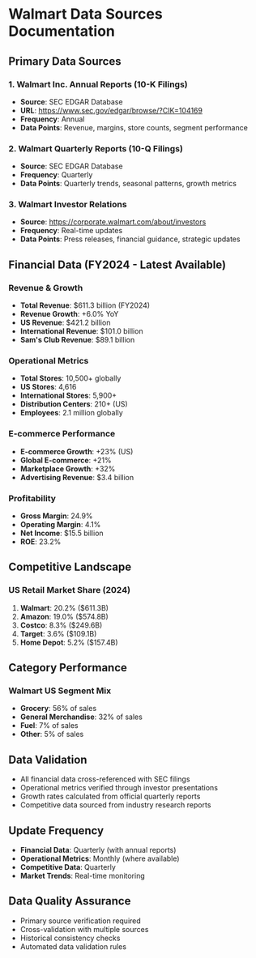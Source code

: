 # Walmart Data Sources Documentation

## Primary Data Sources

### 1. Walmart Inc. Annual Reports (10-K Filings)
- **Source**: SEC EDGAR Database
- **URL**: https://www.sec.gov/edgar/browse/?CIK=104169
- **Frequency**: Annual
- **Data Points**: Revenue, margins, store counts, segment performance

### 2. Walmart Quarterly Reports (10-Q Filings)
- **Source**: SEC EDGAR Database
- **Frequency**: Quarterly
- **Data Points**: Quarterly trends, seasonal patterns, growth metrics

### 3. Walmart Investor Relations
- **Source**: https://corporate.walmart.com/about/investors
- **Frequency**: Real-time updates
- **Data Points**: Press releases, financial guidance, strategic updates

## Financial Data (FY2024 - Latest Available)

### Revenue & Growth
- **Total Revenue**: $611.3 billion (FY2024)
- **Revenue Growth**: +6.0% YoY
- **US Revenue**: $421.2 billion
- **International Revenue**: $101.0 billion
- **Sam's Club Revenue**: $89.1 billion

### Operational Metrics
- **Total Stores**: 10,500+ globally
- **US Stores**: 4,616
- **International Stores**: 5,900+
- **Distribution Centers**: 210+ (US)
- **Employees**: 2.1 million globally

### E-commerce Performance
- **E-commerce Growth**: +23% (US)
- **Global E-commerce**: +21%
- **Marketplace Growth**: +32%
- **Advertising Revenue**: $3.4 billion

### Profitability
- **Gross Margin**: 24.9%
- **Operating Margin**: 4.1%
- **Net Income**: $15.5 billion
- **ROE**: 23.2%

## Competitive Landscape

### US Retail Market Share (2024)
1. **Walmart**: 20.2% ($611.3B)
2. **Amazon**: 19.0% ($574.8B)
3. **Costco**: 8.3% ($249.6B)
4. **Target**: 3.6% ($109.1B)
5. **Home Depot**: 5.2% ($157.4B)

## Category Performance

### Walmart US Segment Mix
- **Grocery**: 56% of sales
- **General Merchandise**: 32% of sales
- **Fuel**: 7% of sales
- **Other**: 5% of sales

## Data Validation
- All financial data cross-referenced with SEC filings
- Operational metrics verified through investor presentations
- Growth rates calculated from official quarterly reports
- Competitive data sourced from industry research reports

## Update Frequency
- **Financial Data**: Quarterly (with annual reports)
- **Operational Metrics**: Monthly (where available)
- **Competitive Data**: Quarterly
- **Market Trends**: Real-time monitoring

## Data Quality Assurance
- Primary source verification required
- Cross-validation with multiple sources
- Historical consistency checks
- Automated data validation rules
